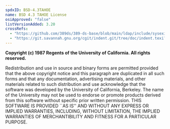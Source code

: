 ```yaml
---
spdxID: BSD-4.3TAHOE
name: BSD 4.3 TAHOE License
osiApproved: "false"
listVersionAdded: 3.20
crossRefs: 
  - "https://github.com/389ds/389-ds-base/blob/main/ldap/include/sysexits-compat.h#L15"
  - "https://git.savannah.gnu.org/cgit/indent.git/tree/doc/indent.texi?id=a74c6b4ee49397cf330b333da1042bffa60ed14f#n1788"
---
```


**Copyright (c) 1987 Regents of the University of California. All rights reserved.**

Redistribution and use in source and binary forms are permitted provided that the above copyright notice and this paragraph are duplicated in all such forms and that any documentation, advertising materials, and other materials related to such distribution and use acknowledge that the software was developed by the University of California, Berkeley. The name of the University may not be used to endorse or promote products derived from this software without specific prior written permission. THIS SOFTWARE IS PROVIDED ``AS IS'' AND WITHOUT ANY EXPRESS OR IMPLIED WARRANTIES, INCLUDING, WITHOUT LIMITATION, THE IMPLIED WARRANTIES OF MERCHANTIBILITY AND FITNESS FOR A PARTICULAR PURPOSE.
